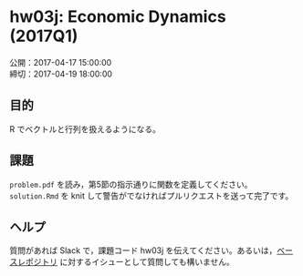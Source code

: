 # hw03j: Economic Dynamics (2017Q1)

公開：2017-04-17 15:00:00  
締切：2017-04-19 18:00:00

## 目的

R でベクトルと行列を扱えるようになる。

## 課題

`problem.pdf` を読み，第5節の指示通りに関数を定義してください。`solution.Rmd` を knit して警告がでなければプルリクエストを送って完了です。


## ヘルプ

質問があれば Slack で，課題コード hw03j を伝えてください。あるいは，[ベースレポジトリ](https://github.com/rokko-ed17q1/hw03j/issues) に対するイシューとして質問しても構いません。

